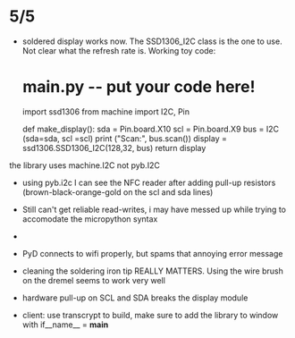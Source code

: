 5/5
===

* soldered display works now. The SSD1306_I2C class is the one to use.  Not clear what the refresh rate is. Working toy code:

    # main.py -- put your code here!
    import ssd1306
    from machine import I2C, Pin

    def make_display():
        sda = Pin.board.X10
        scl = Pin.board.X9
        bus = I2C (sda=sda, scl =scl)
        print ("Scan:", bus.scan())
        display = ssd1306.SSD1306_I2C(128,32, bus)
        return display

the library uses machine.I2C not pyb.I2C


* using pyb.i2c I can see the NFC reader after adding pull-up resistors (brown-black-orange-gold on the scl and sda lines)
* Still can't get reliable read-writes, i may have messed up while trying to accomodate the micropython syntax
* 
 
* PyD connects to wifi properly, but spams that annoying error message

* cleaning the soldering iron tip REALLY MATTERS.  Using the wire brush on the dremel seems to work very well

* hardware pull-up on SCL and SDA breaks the display module

* client:  use transcrypt to build, make sure to add the library to window with if__name__ = __main__

